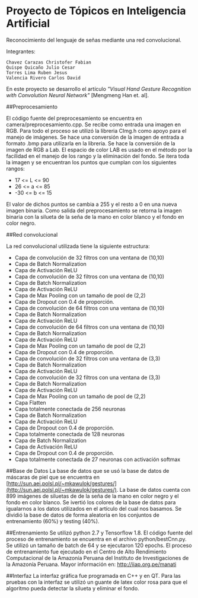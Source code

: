 # Proyecto de Tópicos en Inteligencia Artificial

Reconocimiento del lenguaje de señas mediante una red convolucional.

Integrantes:

```
Chavez Carazas Christofer Fabian
Quispe Quicaño Julio Cesar
Torres Lima Ruben Jesus
Valencia Rivero Carlos David
```

En este proyecto se desarrollo el artículo *"Visual Hand Gesture Recognition with
Convolution Neural Network"* [Mengmeng Han et. al].

##Preprocesamiento

El código fuente del preprocesamiento se encuentra en camera/preprocesamiento.cpp. Se recibe como entrada una imagen en RGB. Para todo el proceso se utilizó la libreria CImg.h como apoyo para el manejo de imágenes. Se hace una conversión de la imagen de entrada a formato .bmp para utilizarla en la libreria. Se hace la conversión de la imagen de RGB a Lab. El espacio de color LAB es usado en el método por la facilidad en el manejo de los rango y la eliminación del fondo. Se itera toda la imagen y se encuentran los puntos que cumplan con los siguientes rangos:

* 17 <= L <= 90
* 26 <= a <= 85
* -30 <= b <= 15

El valor de dichos puntos se cambia a 255 y el resto a 0 en una nueva imagen binaria. Como salida del preprocesamiento se retorna la imagen binaria con la silueta de la seña de la mano en color blanco y el fondo en color negro.

##Red convolucional

La red convolucional utilizada tiene la siguiente estructura:

* Capa de convolución de 32 filtros con una ventana de (10,10)
* Capa de Batch Normalization
* Capa de Activación ReLU
* Capa de convolución de 32 filtros con una ventana de (10,10)
* Capa de Batch Normalization
* Capa de Activación ReLU
* Capa de Max Pooling con un tamaño de pool de (2,2)
* Capa de Dropout con 0.4 de proporción.
* Capa de convolución de 64 filtros con una ventana de (10,10)
* Capa de Batch Normalization
* Capa de Activación ReLU
* Capa de convolución de 64 filtros con una ventana de (10,10)
* Capa de Batch Normalization
* Capa de Activación ReLU
* Capa de Max Pooling con un tamaño de pool de (2,2)
* Capa de Dropout con 0.4 de proporción.
* Capa de convolución de 32 filtros con una ventana de (3,3)
* Capa de Batch Normalization
* Capa de Activación ReLU
* Capa de convolución de 32 filtros con una ventana de (3,3)
* Capa de Batch Normalization
* Capa de Activación ReLU
* Capa de Max Pooling con un tamaño de pool de (2,2)
* Capa Flatten
* Capa totalmente conectada de 256 neuronas
* Capa de Batch Normalization
* Capa de Activación ReLU
* Capa de Dropout con 0.4 de proporción.
* Capa totalmente conectada de 128 neuronas
* Capa de Batch Normalization
* Capa de Activación ReLU
* Capa de Dropout con 0.4 de proporción.
* Capa totalmente conectada de 27 neuronas con activación softmax


##Base de Datos
La base de datos que se usó la base de datos de máscaras de piel que se encuentra en [http://sun.aei.polsl.pl/~mkawulok/gestures/](http://sun.aei.polsl.pl/~mkawulok/gestures/). La base de datos cuenta con 899 imágenes de siluetas de de la seña de la mano en color negro y el fondo en color blanco. Se ivertió los colores de la base de datos para igualarnos a los datos utilizados en el artículo del cual nos basamos. Se dividió la base de datos de forma aleatoria en los conjuntos de entrenamiento (60%) y testing (40%).

##Entrenamiento
Se utilizó python 2.7 y Tensorflow 1.8. El código fuente del proceso de entrenamiento se encuentra en el archivo python/bestCnn.py. Se utilizó un tamaño de batch de 64 y se ejecutaron 120 epochs. El proceso de entrenamiento fue ejecutado en el Centro de Alto Rendimiento Computacional de la Amazonía Peruana del Instituto de Investigaciones de la Amazonía Peruana. Mayor información en: http://iiap.org.pe/manati

##Interfaz
La interfaz gráfica fue programada en C++ y en QT. Para las pruebas con la interfaz se utilizó un guante de latex color rosa para que el algoritmo pueda detectar la silueta y eliminar el fondo. 


